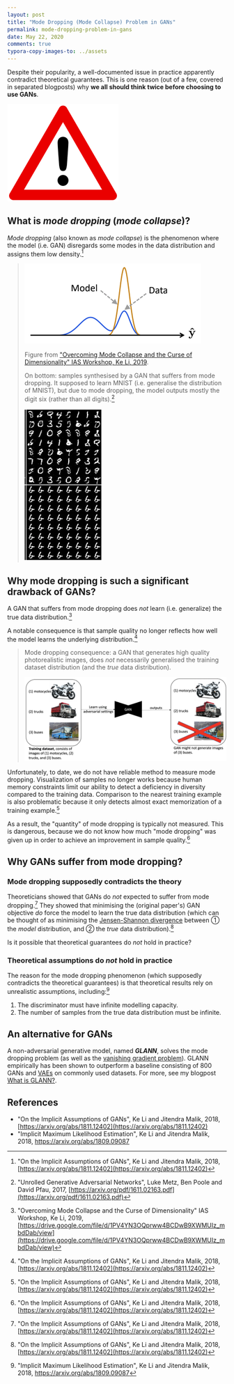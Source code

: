 ```yaml
---
layout: post
title: "Mode Dropping (Mode Collapse) Problem in GANs"
permalink: mode-dropping-problem-in-gans
date: May 22, 2020
comments: true
typora-copy-images-to: ../assets
---
```


Despite their popularity, a well-documented issue in practice apparently contradict theoretical guarantees.
This is one reason (out of a few, covered in separated blogposts) why **we all should think twice before choosing to use GANs**.

<img src="../assets/1200px-Achtung.svg.png" alt="Danger - Simple English Wikipedia, the free encyclopedia" style="zoom: 25%;" />

## What is *mode dropping* (*mode collapse*)?

*Mode dropping* (also known as *mode collapse*) is the phenomenon where the model (i.e. GAN) disregards some modes in the data distribution and assigns them low density.[^1]

> ![image-20200522214443158](../assets/image-20200522214443158.png)
>
> Figure from ["Overcoming Mode Collapse and the Curse of Dimensionality" IAS Workshop, Ke Li, 2019](https://drive.google.com/file/d/1PV4YN3OQprww4BCDwB9XWMUIz_mbdDab/view).
>
> 
>
> On bottom: samples synthesised by a GAN that suffers from mode dropping. It supposed to learn MNIST (i.e. generalise the distribution of MNIST), but due to mode dropping, the model outputs mostly the digit six (rather than all digits).[^3]
>
> ![image-20200526175753823](../assets/image-20200526175753823.png)

## Why mode dropping is such a significant drawback of GANs?

A GAN that suffers from mode dropping does *not* learn (i.e. generalize) the true data distribution.[^2]

A notable consequence is that sample quality no longer reflects how well the model learns the underlying distribution.[^1]

> Mode dropping consequence: a GAN that generates high quality photorealistic images, does *not* necessarily generalised the training dataset distribution (and the *true* data distribution).
>
> ![image-20200522215210097](../assets/image-20200522215210097.png)

Unfortunately, to date, we do not have reliable method to measure mode dropping. 
Visualization of samples no longer works because human memory constraints limit our ability to detect a deficiency in diversity compared to the training data. Comparison to the nearest training example is also problematic because it only detects almost exact memorization of a training example.[^1]

As a result, the "quantity" of mode dropping is typically not measured. This is dangerous, because we do not know how much "mode dropping" was given up in order to achieve an improvement in sample quality.[^1]

## Why GANs suffer from mode dropping?

### Mode dropping supposedly contradicts the theory

Theoreticians showed that GANs do *not* expected to suffer from mode dropping.[^1] 
They showed that minimising the (original paper's) GAN objective *do* force the model to learn the true data distribution (which can be thought of as minimising the [Jensen-Shannon divergence]([https://en.wikipedia.org/wiki/Jensen%E2%80%93Shannon_divergence](https://en.wikipedia.org/wiki/Jensen–Shannon_divergence)) between ① the *model* distribution, and ② the *true* data distribution).[^1]

Is it possible that theoretical guarantees do *not* hold in practice?

### Theoretical assumptions do *not* hold in practice

The reason for the mode dropping phenomenon (which supposedly contradicts the theoretical guarantees) is that theoretical results rely on unrealistic assumptions, including:[^4]

1. The discriminator must have infinite modelling capacity.
2. The number of samples from the true data distribution must be infinite.

## An alternative for GANs

A non-adversarial generative model, named ***GLANN***, solves the mode dropping problem (as well as the [vanishing gradient problem](/vanishing-gradient-problem-in-gans)). GLANN empirically has been shown to outperform a baseline consisting of 800 GANs and [VAEs](https://towardsdatascience.com/understanding-variational-autoencoders-vaes-f70510919f73) on commonly used datasets. For more, see my blogpost [What is GLANN?](/what-is-glann).

## References
* "On the Implicit Assumptions of GANs", Ke Li and Jitendra Malik, 2018, [https://arxiv.org/abs/1811.12402](https://arxiv.org/abs/1811.12402)
* "Implicit Maximum Likelihood Estimation", Ke Li and Jitendra Malik, 2018, https://arxiv.org/abs/1809.09087

[^1]: "On the Implicit Assumptions of GANs", Ke Li and Jitendra Malik, 2018, [https://arxiv.org/abs/1811.12402](https://arxiv.org/abs/1811.12402)
[^2]: "Overcoming Mode Collapse and the Curse of Dimensionality" IAS Workshop, Ke Li, 2019, [https://drive.google.com/file/d/1PV4YN3OQprww4BCDwB9XWMUIz_mbdDab/view](https://drive.google.com/file/d/1PV4YN3OQprww4BCDwB9XWMUIz_mbdDab/view)
[^3]:"Unrolled Generative Adversarial Networks", Luke Metz, Ben Poole and David Pfau, 2017, [https://arxiv.org/pdf/1611.02163.pdf](https://arxiv.org/pdf/1611.02163.pdf)

[^4]: "Implicit Maximum Likelihood Estimation", Ke Li and Jitendra Malik, 2018, https://arxiv.org/abs/1809.09087